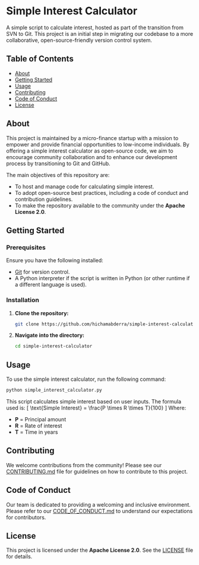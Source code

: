 
# Simple Interest Calculator

A simple script to calculate interest, hosted as part of the transition from SVN to Git. This project is an initial step in migrating our codebase to a more collaborative, open-source-friendly version control system.

## Table of Contents
- [About](#about)
- [Getting Started](#getting-started)
- [Usage](#usage)
- [Contributing](#contributing)
- [Code of Conduct](#code-of-conduct)
- [License](#license)

## About
This project is maintained by a micro-finance startup with a mission to empower and provide financial opportunities to low-income individuals. By offering a simple interest calculator as open-source code, we aim to encourage community collaboration and to enhance our development process by transitioning to Git and GitHub.

The main objectives of this repository are:
- To host and manage code for calculating simple interest.
- To adopt open-source best practices, including a code of conduct and contribution guidelines.
- To make the repository available to the community under the **Apache License 2.0**.

## Getting Started
### Prerequisites
Ensure you have the following installed:
- [Git](https://git-scm.com/) for version control.
- A Python interpreter if the script is written in Python (or other runtime if a different language is used).

### Installation
1. **Clone the repository:**
   ```bash
   git clone https://github.com/hichamabderra/simple-interest-calculator.git
   ```
2. **Navigate into the directory:**
   ```bash
   cd simple-interest-calculator
   ```

## Usage
To use the simple interest calculator, run the following command:
```bash
python simple_interest_calculator.py
```

This script calculates simple interest based on user inputs. The formula used is:
\[
\text{Simple Interest} = \frac{P \times R \times T}{100}
\]
Where:
- **P** = Principal amount
- **R** = Rate of interest
- **T** = Time in years

## Contributing
We welcome contributions from the community! Please see our [CONTRIBUTING.md](CONTRIBUTING.md) file for guidelines on how to contribute to this project.

## Code of Conduct
Our team is dedicated to providing a welcoming and inclusive environment. Please refer to our [CODE_OF_CONDUCT.md](CODE_OF_CONDUCT.md) to understand our expectations for contributors.

## License
This project is licensed under the **Apache License 2.0**. See the [LICENSE](LICENSE) file for details.
